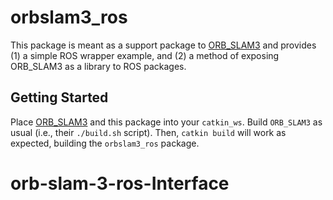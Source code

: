 orbslam3_ros
============

This package is meant as a support package to [ORB_SLAM3](https://github.com/UZ-SLAMLab/ORB_SLAM3) and provides (1) a simple ROS wrapper example, and (2) a method of exposing ORB_SLAM3 as a library to ROS packages.

## Getting Started

Place [ORB_SLAM3](https://github.com/UZ-SLAMLab/ORB_SLAM3) and this package into your `catkin_ws`. Build `ORB_SLAM3` as usual (i.e., their `./build.sh` script). Then, `catkin build` will work as expected, building the `orbslam3_ros` package.
# orb-slam-3-ros-Interface

